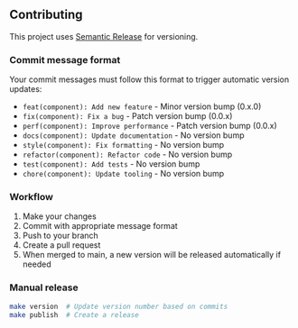 ## Contributing

This project uses [Semantic Release](https://python-semantic-release.readthedocs.io/) for versioning.

### Commit message format

Your commit messages must follow this format to trigger automatic version updates:

- `feat(component): Add new feature` - Minor version bump (0.x.0)
- `fix(component): Fix a bug` - Patch version bump (0.0.x)
- `perf(component): Improve performance` - Patch version bump (0.0.x)
- `docs(component): Update documentation` - No version bump
- `style(component): Fix formatting` - No version bump
- `refactor(component): Refactor code` - No version bump
- `test(component): Add tests` - No version bump
- `chore(component): Update tooling` - No version bump

### Workflow

1. Make your changes
2. Commit with appropriate message format
3. Push to your branch
4. Create a pull request
5. When merged to main, a new version will be released automatically if needed

### Manual release

```bash
make version  # Update version number based on commits
make publish  # Create a release
```
